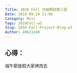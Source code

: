 ```yaml
---
Title: 2018 Fall 分組網誌第三週
Date: 2018-09-24 11:00
Category: Misc
Tags: 2018Fall-w3
Slug: 2018-Fall-Project-Blog-w3
Author: 40623240
---
```




<!-- PELICAN_END_SUMMARY -->


心得：
----
端午節放假大家烤肉去

